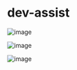 # dev-assist

![image](https://github.com/user-attachments/assets/358249ec-b7a2-4bc7-b3af-6b50eb1f201b)

![image](https://github.com/user-attachments/assets/71bb87da-e225-4b33-9333-2854d317eb6a)


![image](https://github.com/user-attachments/assets/f5685cda-be46-42e3-a99b-9d34f35c59e9)

